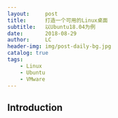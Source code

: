 ```yaml
---
layout:     post
title:      打造一个可用的Linux桌面
subtitle:   以Ubuntu18.04为例
date:       2018-08-29
author:     LC
header-img: img/post-daily-bg.jpg
catalog: true
tags:
    - Linux
    - Ubuntu
	- VMware
---
```


## Introduction
 

